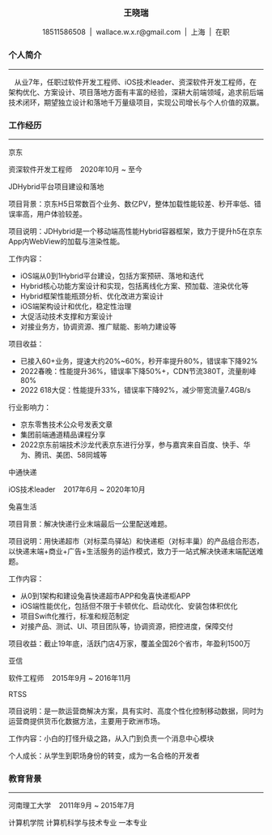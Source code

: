 
<link rel="stylesheet" href="style.css">


<div class='head'>
<h3 class='content name' align = "center">王晓瑞</h3>
<p class='content' align = "center">18511586508&nbsp;&nbsp;|&nbsp;&nbsp;wallace.w.x.r@gmail.com&nbsp;&nbsp;|&nbsp;&nbsp;上海&nbsp;&nbsp;|&nbsp;&nbsp;在职</p>
</div>

<div class='body'>
<div class='info'>
<h3 class='level1-title'>个人简介</h3>
<hr class="hr-solid">
<div class='container'>
<p class='content'>&nbsp;&nbsp;&nbsp;从业7年，任职过软件开发工程师、iOS技术leader、资深软件开发工程师，在架构优化、方案设计、项目落地方面有丰富的经验，深耕大前端领域，追求前后端技术闭环，期望独立设计和落地千万量级项目，实现公司增长与个人价值的双赢。</p>
</div>
</div>

<div class='job'>
<h3 class='level1-title'>工作经历</h3>
<hr class="hr-solid">

<div class='container'>
<p class='level2-title'>京东</p>
<p class='content'>资深软件开发工程师&nbsp;&nbsp;&nbsp;&nbsp;2020年10月 ~ 至今</p>
</div>
<div class='container-item'>
<p class='level3-title'>JDHybrid平台项目建设和落地</p>
<p class='content'>项目背景：京东H5日常数百个业务、数亿PV，整体加载性能较差、秒开率低、错误率高，用户体验较差。</p>
<p class='content'>项目说明：JDHybrid是一个移动端高性能Hybrid容器框架，致力于提升h5在京东App内WebView的加载与渲染性能。</p>
<p class='content'>工作内容：</p>
<ul class='content'>
<li>iOS端从0到1Hybrid平台建设，包括方案预研、落地和迭代</li>
<li>Hybrid核心功能方案设计和实现，包括离线化方案、预加载、渲染优化等</li>
<li>Hybrid框架性能瓶颈分析、优化改进方案设计</li>
<li>iOS端架构设计和优化，稳定性治理</li>
<li>大促活动技术支撑和方案设计</li>
<li>对接业务方，协调资源、推广赋能、影响力建设等</li>
</ul>
<p class='content'>项目收益：</p>
<ul class='content'>
<li>已接入60+业务，提速大约20%~60%，秒开率提升80%，错误率下降92%</li>
<li>2022春晚：性能提升36%，错误率下降50%+，CDN节流380T，流量削峰80%</li>
<li>2022 618大促：性能提升33%，错误率下降92%，减少带宽流量7.4GB/s</li>
</ul>
<p class='content'>行业影响力：</p>
<ul class='content'>
<li>京东零售技术公众号发表文章</li>
<li>集团前端通道精品课程分享</li>
<li>2022京东前端技术沙龙代表京东进行分享，参与嘉宾来自百度、快手、华为、腾讯、美团、58同城等</li>
</ul>
</div>

<div class='container'>
<p class='level2-title'>中通快递</p>
<p class='content'>iOS技术leader&nbsp;&nbsp;&nbsp;&nbsp;2017年6月 ~ 2020年10月</p>
</div>
<div class='container-item'>
<p class='level3-title'>兔喜生活</p>
<p class='content'>项目背景：解决快递行业末端最后一公里配送难题。</p>
<p class='content'>项目说明：用快递超市（对标菜鸟驿站）和快递柜（对标丰巢）的产品组合形态，以快递末端+商业+广告+生活服务的运作模式，致力于一站式解决快递末端配送难题。</p>
<p class='content'>工作内容：</p>
<ul class='content'>
<li>从0到1架构和建设兔喜快递超市APP和兔喜快递柜APP</li>
<li>iOS端性能优化，包括但不限于卡顿优化、启动优化、安装包体积优化</li>
<li>项目Swift化推行，标准和规范制定</li>
<li>对接产品、测试、UI、项目团队等，协调资源，把控进度，保障交付</li>
</ul>
<p class='content'>项目收益：截止19年底，活跃门店4万家，覆盖全国26个省市，年盈利1500万</p>
</div>

<div class='container'>
<p class='level2-title'>亚信</p>
<p class='content'>软件工程师&nbsp;&nbsp;&nbsp;&nbsp;2015年9月 ~ 2016年11月</p>
</div>
<div class='container-item'>
<p class='level3-title'>RTSS</p>
<p class='content'>项目说明：是一款运营商解决方案，具有实时、高度个性化控制移动数据，同时为运营商提供货币化数据方法，主要用于欧洲市场。</p>
<p class='content'>工作内容：小白的打怪升级之路，从入门到负责一个消息中心模块</p>
<p class='content'>个人成长：从学生到职场身份的转变，成为一名合格的开发者</p>
</div>
</div>


<div class='edu'>
<h3 class='level1-title'>教育背景</h3>
<hr class="hr-solid">
<div class='container'>
<p class='content'>河南理工大学&nbsp;&nbsp;&nbsp;&nbsp;2011年9月 ~ 2015年7月</p>
<p class='content'>计算机学院 计算机科学与技术专业 一本专业</p>
</div>
</div>
</div>




